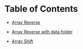 # Table of Contents
<!-- 1 -->
- [Array Reverse](challenges/array_reverse/README.md)

- [Array Reverse with data folder](data_structures_and_algorithms/challenges/array_reverse/README.md)
<!-- 2 -->
- [Array Shift](challenges/array-shift/README.md)
